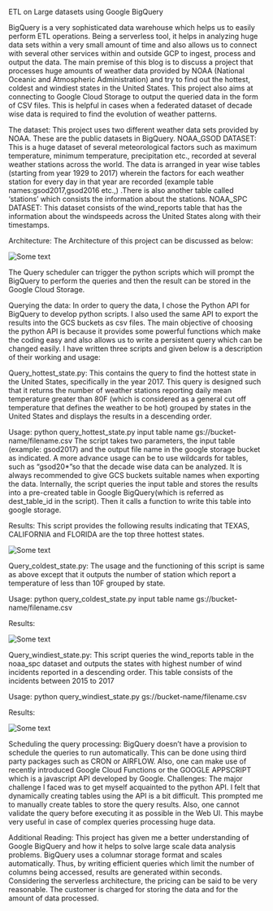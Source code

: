 
ETL on Large datasets using Google BigQuery

   BigQuery is a very sophisticated data warehouse which helps us to easily perform ETL operations. Being a serverless tool, it helps in analyzing huge data sets within a very small amount of time and also allows us to connect with several other services within and outside GCP to ingest, process and output the data. 
   The main premise of this blog is to discuss a project that processes huge amounts of weather data provided by NOAA (National Oceanic and Atmospheric Administration) and try to find out the hottest, coldest and windiest states in the United States. This project also aims at connecting to Google Cloud Storage to output the queried data in the form of CSV files. This is helpful in cases when a federated dataset of decade wise data is required to find the evolution of weather patterns.

The dataset:
This project uses two different weather data sets provided by NOAA. These are the public datasets in BigQuery.
NOAA_GSOD DATASET: This is a huge dataset of several meteorological factors such as maximum temperature, minimum temperature, precipitation etc., recorded at several weather stations across the world. The data is arranged in year wise tables (starting from year 1929 to 2017) wherein the factors for each weather station for every day in that year are recorded (example table names:gsod2017,gsod2016 etc.,) .There is also another table  called ‘stations’ which consists the information about the stations.
NOAA_SPC DATASET: This dataset consists of the wind_reports table that has the information about the windspeeds across the United States along with their timestamps.

Architecture:
   The Architecture of this project can be discussed as below:
   
   ![Some text](https://github.com/SreekarJammula/ETL-BigQuery/blob/master/Assets/Screenshot(6).png)
   
   The Query scheduler can trigger the python scripts which will prompt the BigQuery to perform the queries and then the result can be stored in the Google Cloud Storage. 
   
Querying the data:
   In order to query the data, I chose the Python API for BigQuery to develop python scripts. I also used the same API to export the results into the GCS buckets as csv files. The main objective of choosing the python API is because it provides some powerful functions which make the coding easy and also allows us to write a persistent query which can be changed easily.
I have written three scripts and given below is a description of their working and usage: 

Query_hottest_state.py: This contains the query to find the hottest state in the United States, specifically in the year 2017. This query is designed such that it returns the number of weather stations reporting daily mean temperature greater than 80F (which is considered as a general cut off temperature that defines the weather to be hot) grouped by states in the United States and displays the results in a descending order. 

Usage:  python query_hottest_state.py input table name gs://bucket-name/filename.csv
The script takes two parameters, the input table (example: gsod2017) and the output file name in the google storage bucket as indicated. 
A more advance usage can be to use wildcards for tables, such as “gsod20*”so that the decade wise data can be analyzed. It is always recommended to give GCS buckets suitable names when exporting the data.  Internally, the script queries the input table and stores the results into a pre-created table in Google BigQuery(which is referred as dest_table_id in the script). Then it calls a function to write this table into google storage.

Results: This script provides the following results indicating that TEXAS, CALIFORNIA and FLORIDA are the top three hottest states. 

![Some text]({{site.url}}{{site.baseurl}}/assets/Screenshot(3).png)


 

Query_coldest_state.py: The usage and the functioning of this script is same as above except that it outputs the number of station which report a temperature of less than 10F grouped by state.

Usage:  python query_coldest_state.py input table name gs://bucket-name/filename.csv

Results:

![Some text]({{site.url}}{{site.baseurl}}/assets/Screenshot(4).png)


 
Query_windiest_state.py: This script queries the wind_reports table in the noaa_spc dataset and outputs the states with highest number of wind incidents reported in a descending order. This table consists of the incidents between 2015 to 2017

Usage: python query_windiest_state.py gs://bucket-name/filename.csv

Results:

![Some text]({{site.url}}{{site.baseurl}}/assets/Screenshot(6).png)
 

Scheduling the query processing: 
   BigQuery doesn’t have a provision to schedule the queries to run automatically. This can be done using third party packages such as CRON or AIRFLOW. Also, one can make use of recently introduced Google Cloud Functions or the GOOGLE APPSCRIPT which is a javascript API developed by Google.
Challenges: 
   The major challenge I faced was to get myself acquainted to the python API. I felt that dynamically creating tables using the API is a bit difficult. This prompted me to manually create tables to store the query results.  Also, one cannot validate the query before executing it as possible in the Web UI. This maybe very useful in case of complex queries processing huge data.

Additional Reading: 
   This project has given me a better understanding of Google BigQuery and how it helps to solve large scale data analysis problems. BigQuery uses a columnar storage format and scales automatically. Thus, by writing efficient queries which limit the number of columns being accessed, results are generated within seconds. Considering the serverless architecture, the pricing can be said to be very reasonable. The customer is charged for storing the data and for the amount of data processed. 




